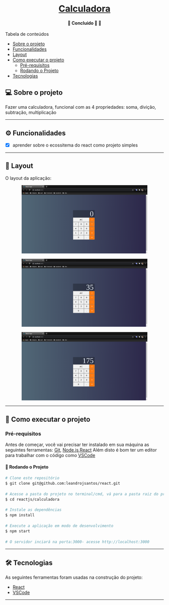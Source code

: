 <h1 align="center">
     <a href="#" alt="">Calculadora</a>
</h1>

<h4 align="center">
	🚧   Concluído 🚀 🚧
</h4>

Tabela de conteúdos
<!--ts-->
   * [Sobre o projeto](#-sobre-o-projeto)
   * [Funcionalidades](#-funcionalidades)
   * [Layout](#-layout)
   * [Como executar o projeto](#-como-executar-o-projeto)
     * [Pré-requisitos](#pré-requisitos)
     * [Rodando o Projeto](#user-content--rodando-o-projeto)
   * [Tecnologias](#-tecnologias)

<!--te-->


## 💻 Sobre o projeto

Fazer uma calculadora, funcional com as 4 propriedades: soma, divição, subtração, multiplicação  

---

## ⚙️ Funcionalidades

- [x] aprender sobre o ecossitema do react como projeto simples

---

## 🎨 Layout

O layout da aplicação:

<p align="center">
  <img alt="next-js" title="#next-js" 
  src="./images/1.png" width="400px">
</p>

<p align="center">
  <img alt="next-js" title="#next-js" 
  src="./images/2.png" width="400px">
</p>

<p align="center">
  <img alt="next-js" title="#next-js" 
  src="./images/3.png" width="400px">
</p>

---

## 🚀 Como executar o projeto

### Pré-requisitos

Antes de começar, você vai precisar ter instalado em sua máquina as seguintes ferramentas:
[Git](https://git-scm.com), [Node.js](https://nodejs.org/en/),[React](https://reactjs.org/)
Além disto é bom ter um editor para trabalhar com o código como [VSCode](https://code.visualstudio.com/)

#### 🎲 Rodando o Projeto

```bash
# Clone este repositório
$ git clone git@github.com:leandrojsantos/react.git

# Acesse a pasta do projeto no terminal/cmd, vá para a pasta raiz do projeto
$ cd reactjs/calculadora

# Instale as dependências
$ npm install

# Execute a aplicação em modo de desenvolvimento
$ npm start

# O servidor inciará na porta:3000- acesse http://localhost:3000 

```
---

## 🛠 Tecnologias

As seguintes ferramentas foram usadas na construção do projeto:

* [React](https://reactjs.org/)
* [VSCode](https://code.visualstudio.com/)

---